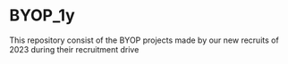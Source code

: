 # BYOP_1y
This repository consist of the BYOP projects made by our new recruits of 2023 during their recruitment drive
